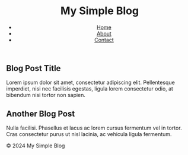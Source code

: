 <!DOCTYPE html>
<html lang="en">
<head>
    <meta charset="UTF-8">
    <meta name="viewport" content="width=device-width, initial-scale=1.0">
    <title>Simple Blog</title>
    <link rel="stylesheet" href="styles.css">
</head>
<body>
    <header>
        <h1>My Simple Blog</h1>
        <nav>
            <ul>
                <li><a href="#home">Home</a></li>
                <li><a href="#about">About</a></li>
                <li><a href="#contact">Contact</a></li>
            </ul>
        </nav>
    </header>
    <main>
        <article>
            <h2>Blog Post Title</h2>
            <p>Lorem ipsum dolor sit amet, consectetur adipiscing elit. Pellentesque imperdiet, nisi nec facilisis egestas, ligula lorem consectetur odio, at bibendum nisi tortor non sapien.</p>
        </article>
        <article>
            <h2>Another Blog Post</h2>
            <p>Nulla facilisi. Phasellus et lacus ac lorem cursus fermentum vel in tortor. Cras consectetur purus ut nisl lacinia, ac vehicula ligula fermentum.</p>
        </article>
    </main>
    <footer>
        <p>&copy; 2024 My Simple Blog</p>
    </footer>
</body>
</html>

